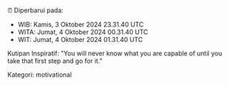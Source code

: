 ⏰ Diperbarui pada:
- WIB: Kamis, 3 Oktober 2024 23.31.40 UTC
- WITA: Jumat, 4 Oktober 2024 00.31.40 UTC
- WIT: Jumat, 4 Oktober 2024 01.31.40 UTC

Kutipan Inspiratif:
"You will never know what you are capable of until you take that first step and go for it."


Kategori: motivational

